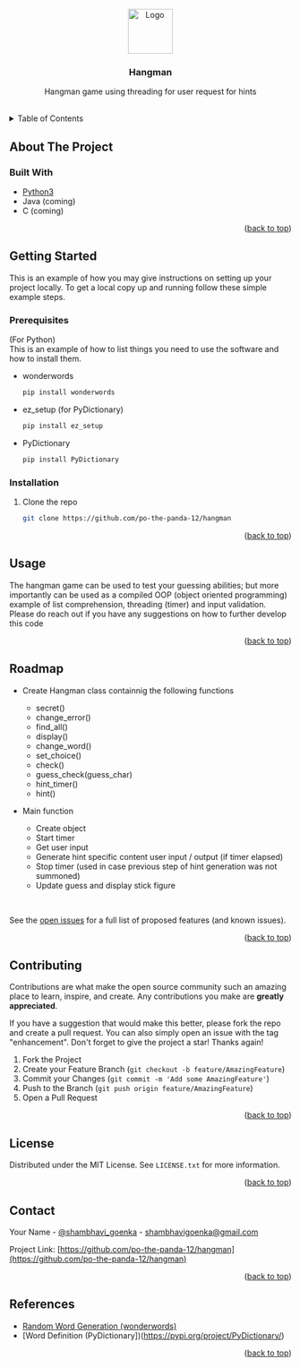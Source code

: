 <!-- Project Head -->
<br />
<div align="center">
  <a href="https://github.com/po-the-panda-12/hangman">
    <img src="https://d338t8kmirgyke.cloudfront.net/icons/icon_pngs/000/001/955/original/hangman.png" alt="Logo" width="80" height="80">
  </a>

<h3 align="center">Hangman</h3>

  <p align="center">
    Hangman game using threading for user request for hints
    <br/>
  </p>
</div>

</br>

<!-- TABLE OF CONTENTS -->
<details>
  <summary>Table of Contents</summary>
  <ol>
    <li>
      <a href="#about-the-project">About The Project</a>
      <ul>
        <li><a href="#built-with">Built With</a></li>
      </ul>
    </li>
    <li>
      <a href="#getting-started">Getting Started</a>
      <ul>
        <li><a href="#prerequisites">Prerequisites</a></li>
        <li><a href="#installation">Installation</a></li>
      </ul>
    </li>
    <li><a href="#usage">Usage</a></li>
    <li><a href="#roadmap">Roadmap</a></li>
    <li><a href="#contributing">Contributing</a></li>
    <li><a href="#license">License</a></li>
    <li><a href="#contact">Contact</a></li>
    <li><a href="#references">References</a></li>
  </ol>
</details>



<!-- ABOUT THE PROJECT -->
## About The Project

<!-- [![Product Name Screen Shot][product-screenshot]](https://example.com)

Here's a blank template to get started: To avoid retyping too much info. Do a search and replace with your text editor for the following: `github_username`, `repo_name`, `twitter_handle`, `linkedin_username`, `email_client`, `email`, `project_title`, `project_description`

<p align="right">(<a href="#top">back to top</a>)</p> -->



### Built With

* [Python3](https://www.python.org/)
* Java (coming)
* C (coming)

<p align="right">(<a href="#top">back to top</a>)</p>



<!-- GETTING STARTED -->
## Getting Started

This is an example of how you may give instructions on setting up your project locally.
To get a local copy up and running follow these simple example steps.

### Prerequisites

(For Python) <br/>
This is an example of how to list things you need to use the software and how to install them.
* wonderwords
  ```sh
  pip install wonderwords
  ```
* ez_setup (for PyDictionary)
  ```sh
  pip install ez_setup
  ```
* PyDictionary
  ```sh
  pip install PyDictionary
  ```

### Installation

<!-- 1. Get a free API Key at [https://example.com](https://example.com) -->
1. Clone the repo
   ```sh
   git clone https://github.com/po-the-panda-12/hangman 
   ```
<!-- 3. Install NPM packages
   ```sh
   npm install
   ```
4. Enter your API in `config.js`
   ```js
   const API_KEY = 'ENTER YOUR API';
   ``` -->

<p align="right">(<a href="#top">back to top</a>)</p>



<!-- USAGE EXAMPLES -->
## Usage

The hangman game can be used to test your guessing abilities; but more importantly can be used as a compiled OOP (object oriented programming) example of list comprehension, threading (timer) and input validation.
Please do reach out if you have any suggestions on how to further develop this code

<p align="right">(<a href="#top">back to top</a>)</p>



<!-- ROADMAP -->
## Roadmap

- Create Hangman class containnig the following functions
  - secret()
  - change_error()
  - find_all()
  - display()
  - change_word()
  - set_choice()
  - check()
  - guess_check(guess_char)
  - hint_timer()
  - hint()
 
- Main function
  - Create object
  - Start timer
  - Get user input
  - Generate hint specific content user input / output (if timer elapsed)
  - Stop timer (used in case previous step of hint generation was not summoned)
  - Update guess and display stick figure


</br>

See the [open issues](https://github.com/po-the-panda-12/hangman/issues) for a full list of proposed features (and known issues).

<p align="right">(<a href="#top">back to top</a>)</p>



<!-- CONTRIBUTING -->
## Contributing

Contributions are what make the open source community such an amazing place to learn, inspire, and create. Any contributions you make are **greatly appreciated**.

If you have a suggestion that would make this better, please fork the repo and create a pull request. You can also simply open an issue with the tag "enhancement".
Don't forget to give the project a star! Thanks again!

1. Fork the Project
2. Create your Feature Branch (`git checkout -b feature/AmazingFeature`)
3. Commit your Changes (`git commit -m 'Add some AmazingFeature'`)
4. Push to the Branch (`git push origin feature/AmazingFeature`)
5. Open a Pull Request

<p align="right">(<a href="#top">back to top</a>)</p>



<!-- LICENSE -->
## License

Distributed under the MIT License. See `LICENSE.txt` for more information.

<p align="right">(<a href="#top">back to top</a>)</p>



<!-- CONTACT -->
## Contact

Your Name - [@shambhavi_goenka](https://t.me/shambhavi_goenka) - shambhavigoenka@gmail.com

Project Link: [https://github.com/po-the-panda-12/hangman](https://github.com/po-the-panda-12/hangman)

<p align="right">(<a href="#top">back to top</a>)</p>



<!-- REFERENCES -->
## References

* [Random Word Generation (wonderwords)](https://wonderwords.readthedocs.io/en/latest/index.html)
* [Word Definition (PyDictionary])(https://pypi.org/project/PyDictionary/)



<p align="right">(<a href="#top">back to top</a>)</p>


